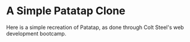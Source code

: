 # A Simple Patatap Clone

Here is a simple recreation of Patatap, as done through Colt Steel's web development bootcamp. 